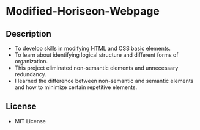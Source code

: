 # Modified-Horiseon-Webpage

## Description

- To develop skills in modifying HTML and CSS basic elements.
- To learn about identifying logical structure and different forms of organization.
- This project eliminated non-semantic elements and unnecessary redundancy.
- I learned the difference between non-semantic and semantic elements and how to minimize certain repetitive elements.

## License

- MIT License
